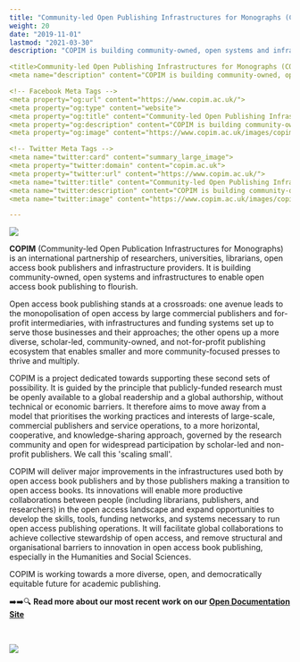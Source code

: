 ```yaml
---
title: "Community-led Open Publishing Infrastructures for Monographs (COPIM)"
weight: 20
date: "2019-11-01"
lastmod: "2021-03-30"
description: "COPIM is building community-owned, open systems and infrastructures to enable open access book publishing to flourish."

<title>Community-led Open Publishing Infrastructures for Monographs (COPIM)</title>
<meta name="description" content="COPIM is building community-owned, open systems and infrastructures to enable open access book publishing to flourish.">

<!-- Facebook Meta Tags -->
<meta property="og:url" content="https://www.copim.ac.uk/">
<meta property="og:type" content="website">
<meta property="og:title" content="Community-led Open Publishing Infrastructures for Monographs (COPIM)">
<meta property="og:description" content="COPIM is building community-owned, open systems and infrastructures to enable open access book publishing to flourish.">
<meta property="og:image" content="https://www.copim.ac.uk/images/copim-header_lefted-slim.png">

<!-- Twitter Meta Tags -->
<meta name="twitter:card" content="summary_large_image">
<meta property="twitter:domain" content="copim.ac.uk">
<meta property="twitter:url" content="https://www.copim.ac.uk/">
<meta name="twitter:title" content="Community-led Open Publishing Infrastructures for Monographs (COPIM)">
<meta name="twitter:description" content="COPIM is building community-owned, open systems and infrastructures to enable open access book publishing to flourish.">
<meta name="twitter:image" content="https://www.copim.ac.uk/images/copim-header_lefted-slim.png">

---
```


![](/images/copim-header_lefted-slim.png)

**COPIM** (Community-led Open Publication Infrastructures for Monographs) is an international partnership of researchers, universities, librarians, open access book publishers and infrastructure providers. It is building community-owned, open systems and infrastructures to enable open access book publishing to flourish.   

Open access book publishing stands at a crossroads: one avenue leads to the monopolisation of open access by large commercial publishers and for-profit intermediaries, with infrastructures and funding systems set up to serve those businesses and their approaches; the other opens up a more diverse, scholar-led, community-owned, and not-for-profit publishing ecosystem that enables smaller and more community-focused presses to thrive and multiply.  

COPIM is a project dedicated towards supporting these second sets of possibility. It is guided by the principle that publicly-funded research must be openly available to a global readership and a global authorship, without technical or economic barriers. It therefore aims to move away from a model that prioritises the working practices and interests of large-scale, commercial publishers and service operations, to a more horizontal, cooperative, and knowledge-sharing approach, governed by the research community and open for widespread participation by scholar-led and non-profit publishers. We call this 'scaling small'.  

COPIM will deliver major improvements in the infrastructures used both by open access book publishers and by those publishers making a transition to open access books. Its innovations will enable more productive collaborations between people (including librarians, publishers, and researchers) in the open access landscape and expand opportunities to develop the skills, tools, funding networks, and systems necessary to run open access publishing operations. It will facilitate global collaborations to achieve collective stewardship of open access, and remove structural and organisational barriers to innovation in open access book publishing, especially in the Humanities and Social Sciences.  

COPIM is working towards a more diverse, open, and democratically equitable future for academic publishing.

➡️➡️🔍 **Read more about our most recent work on our [Open Documentation Site](https://copim.pubpub.org/)**


  &nbsp;

 


![](/images/copim-team-jan2020.jpg)
